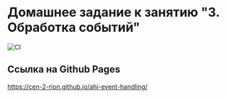 # Домашнее задание к занятию "3. Обработка событий"
![CI](https://github.com/Cen-2-rion/ahj-event-handling/actions/workflows/web.yml/badge.svg)
## Ссылка на Github Pages
https://cen-2-rion.github.io/ahj-event-handling/
